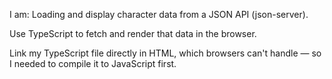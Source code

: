 I am:
Loading and display character data from a JSON API (json-server).

Use TypeScript to fetch and render that data in the browser.

Link my TypeScript file directly in HTML, which browsers can't handle — so I needed to compile it to JavaScript first.
